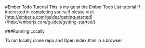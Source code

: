 #Ember Todo Tutorial
This is my go at the Ember Todo List tutorial
If interested in completing yourself please visit
[http://emberjs.com/guides/getting-started](/http://emberjs.com/guides/getting-started/)

###Running Locally

To run locally clone repo and Open index.html in a browser